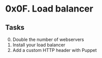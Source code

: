 # 0x0F. Load balancer
## Tasks

0. Double the number of webservers
1. Install your load balancer 
2. Add a custom HTTP header with Puppet 
